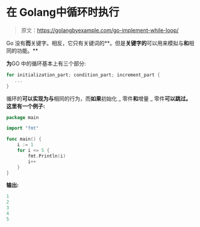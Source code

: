 # 在 Golang中循环时执行

> 原文：<https://golangbyexample.com/go-implement-while-loop/>

Go 没有**而**关键字。相反，它只有关键词的**。但是**关键字的**可以用来模拟与**和**相同的功能。**

**为**GO 中的循环基本上有三个部分:

```go
for initialization_part; condition_part; increment_part {
   ...
}
```

循环的**可以实现为与**相同的行为，而**如果**初始化 _ 零件**和**增量 _ 零件**可以跳过。这里有一个例子:**

```go
package main

import "fmt"

func main() {
    i := 1
    for i <= 5 {
        fmt.Println(i)
        i++
    }
}
```

**输出:**

```go
1
2
3
4
5
```
